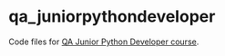 # qa_juniorpythondeveloper
Code files for [QA Junior Python Developer course](https://platform.qa.com/programs/da13f092-6005-4424-8a6b-a4acbe23f600/).